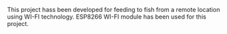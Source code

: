 This project hass been developed for feeding to fish from a remote location using WI-FI technology. ESP8266 WI-FI module has been used for this project.
